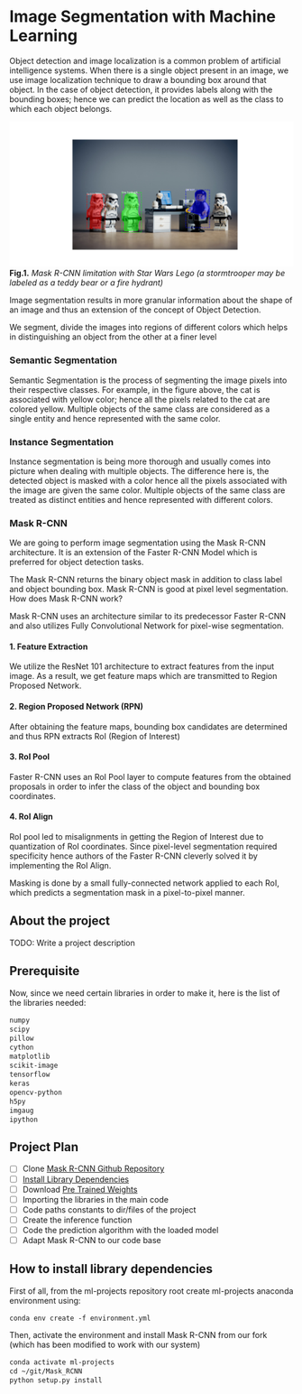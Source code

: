 # Image Segmentation with Machine Learning

Object detection and image localization is a common problem of artificial  
intelligence systems. When there is a single object present in an image, we use 
image localization technique to draw a bounding box around that object. In the 
case of object detection, it provides labels along with the bounding boxes; 
hence we can predict the location as well as the class to which each object 
belongs.

![img.png](img.png)
**Fig.1.** *Mask R-CNN limitation with Star Wars Lego (a stormtrooper may be 
labeled as a teddy bear or a fire hydrant)*

Image segmentation results in more granular information about the shape of 
an image and thus an extension of the concept of Object Detection.

We segment, divide the images into regions of different colors which 
helps in distinguishing an object from the other at a finer level

### Semantic Segmentation

Semantic Segmentation is the process of segmenting the image pixels into 
their respective classes. For example, in the figure above, the cat is 
associated with yellow color; hence all the pixels related to the cat are 
colored yellow. Multiple objects of the same class are considered as a 
single entity and hence represented with the same color.

### Instance Segmentation

Instance segmentation is being more thorough and usually comes into picture 
when dealing with multiple objects. The difference here is, the detected 
object is masked with a color hence all the pixels associated with the image 
are given the same color. Multiple objects of the same class are treated as 
distinct entities and hence represented with different colors.

### Mask R-CNN

We are going to perform image segmentation using the Mask R-CNN architecture. It is an extension of the Faster R-CNN Model which is preferred for object detection tasks.

The Mask R-CNN returns the binary object mask in addition to class label and object bounding box. Mask R-CNN is good at pixel level segmentation.
How does Mask R-CNN work?

Mask R-CNN uses an architecture similar to its predecessor Faster R-CNN and also utilizes Fully Convolutional Network for pixel-wise segmentation.

#### 1. Feature Extraction

We utilize the ResNet 101 architecture to extract features from the input 
image. As a result, we get feature maps which are transmitted to Region 
Proposed Network.

#### 2. Region Proposed Network (RPN)

After obtaining the feature maps, bounding box candidates are determined and 
thus RPN extracts RoI (Region of Interest)

#### 3. RoI Pool

Faster R-CNN uses an RoI Pool layer to compute features from the obtained 
proposals in order to infer the class of the object and bounding box 
coordinates.

#### 4. RoI Align

RoI pool led to misalignments in getting the Region of Interest due to 
quantization of RoI coordinates. Since pixel-level segmentation required 
specificity hence authors of the Faster R-CNN cleverly solved it by 
implementing the RoI Align.

Masking is done by a small fully-connected network applied to each RoI, 
which predicts a segmentation mask in a pixel-to-pixel manner.

## About the project

TODO: Write a project description

## Prerequisite

Now, since we need certain libraries in order to make it, here is the list of
the libraries needed:

    numpy
    scipy
    pillow
    cython
    matplotlib
    scikit-image
    tensorflow
    keras
    opencv-python
    h5py
    imgaug
    ipython

## Project Plan

- [ ] Clone [Mask R-CNN Github Repository](https://github.com/matterport/Mask_RCNN.git)
- [ ] [Install Library Dependencies](#how-to-install-library-dependencies)
- [ ] Download [Pre Trained Weights](https://github.com/matterport/Mask_RCNN/releases/download/v2.0/mask_rcnn_coco.h5)
- [ ] Importing the libraries in the main code
- [ ] Code paths constants to dir/files of the project
- [ ] Create the inference function
- [ ] Code the prediction algorithm with the loaded model
- [ ] Adapt Mask R-CNN to our code base

## How to install library dependencies

First of all, from the ml-projects repository root create ml-projects anaconda 
environment using:

    conda env create -f environment.yml

Then, activate the environment and install Mask R-CNN from our fork (which 
has been modified to work with our system)

    conda activate ml-projects
    cd ~/git/Mask_RCNN
    python setup.py install 